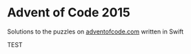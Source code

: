 # Advent of Code 2015

Solutions to the puzzles on [adventofcode.com](http://adventofcode.com) written in Swift

TEST

